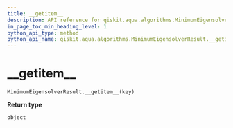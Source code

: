 ```yaml
---
title: __getitem__
description: API reference for qiskit.aqua.algorithms.MinimumEigensolverResult.__getitem__
in_page_toc_min_heading_level: 1
python_api_type: method
python_api_name: qiskit.aqua.algorithms.MinimumEigensolverResult.__getitem__
---
```


# \_\_getitem\_\_

<span id="qiskit.aqua.algorithms.MinimumEigensolverResult.__getitem__" />

`MinimumEigensolverResult.__getitem__(key)`

**Return type**

`object`

